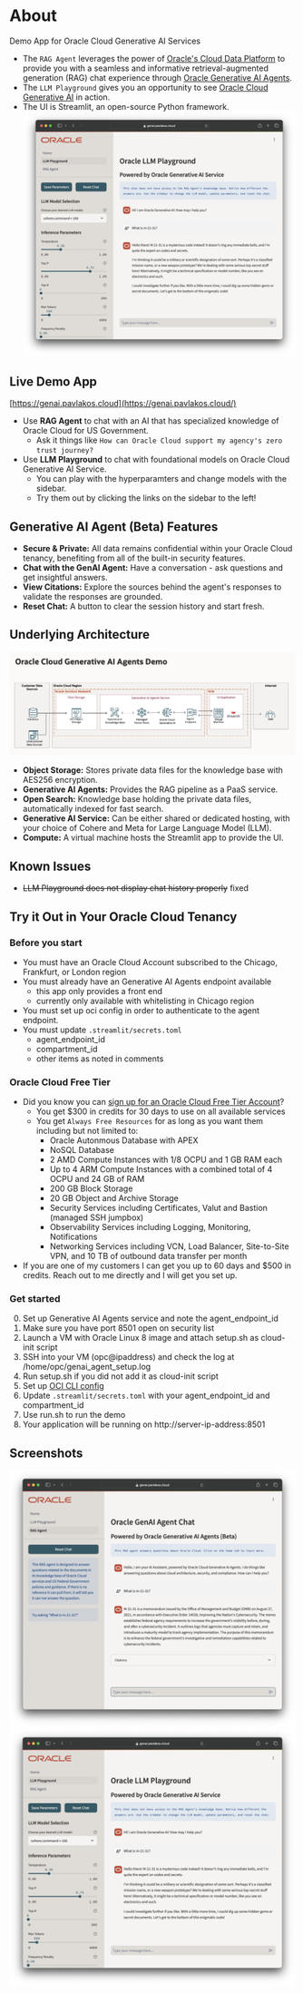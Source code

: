 # About

Demo App for Oracle Cloud Generative AI Services 

- The `RAG Agent` leverages the power of [Oracle's Cloud Data Platform](https://www.oracle.com/data-platform/) to provide you with a seamless and informative retrieval-augmented generation (RAG) chat experience through [Oracle Generative AI Agents](https://docs.oracle.com/en-us/iaas/Content/generative-ai-agents/overview.htm).
- The `LLM Playground` gives you an opportunity to see [Oracle Cloud Generative AI](https://docs.oracle.com/en-us/iaas/Content/generative-ai/overview.htm) in action. 
- The UI is Streamlit, an open-source Python framework.
![llm_screenshot](documentation/llm.png)
## Live Demo App
[https://genai.pavlakos.cloud](https://genai.pavlakos.cloud/)

- Use **RAG Agent** to chat with an AI that has specialized knowledge of Oracle Cloud for US Government. 
  - Ask it things like `How can Oracle Cloud support my agency's zero trust journey?`
- Use **LLM Playground** to chat with foundational models on Oracle Cloud Generative AI Service.
  - You can play with the hyperparamters and change models with the sidebar.
  - Try them out by clicking the links on the sidebar to the left!

## Generative AI Agent (Beta) Features
- **Secure & Private:** All data remains confidential within your Oracle Cloud tenancy, benefiting from all of the built-in security features.
- **Chat with the GenAI Agent:** Have a conversation - ask questions and get insightful answers.
- **View Citations:** Explore the sources behind the agent's responses to validate the responses are grounded. 
- **Reset Chat:** A button to clear the session history and start fresh. 

## Underlying Architecture
![diagram](documentation/RAG%20Demo%20Diagram.png)
- **Object Storage:** Stores private data files for the knowledge base with AES256 encryption.
- **Generative AI Agents:** Provides the RAG pipeline as a PaaS service. 
- **Open Search:** Knowledge base holding the private data files, automatically indexed for fast search. 
- **Generative AI Service:** Can be either shared or dedicated hosting, with your choice of Cohere and Meta for Large Language Model (LLM).
- **Compute:** A virtual machine hosts the Streamlit app to provide the UI. 

## Known Issues

- ~~LLM Playground does not display chat history properly~~ fixed

## Try it Out in Your Oracle Cloud Tenancy

### Before you start

- You must have an Oracle Cloud Account subscribed to the Chicago, Frankfurt, or London region
- You must already have an Generative AI Agents endpoint available
  - this app only provides a front end
  - currently only available with whitelisting in Chicago region
- You must set up oci config in order to authenticate to the agent endpoint.
- You must update `.streamlit/secrets.toml`
  - agent_endpoint_id
  - compartment_id
  - other items as noted in comments

### Oracle Cloud Free Tier
- Did you know you can [sign up for an Oracle Cloud Free Tier Account](https://www.oracle.com/cloud/free/)?
   - You get $300 in credits for 30 days to use on all available services
   - You get `Always Free Resources` for as long as you want them including but not limited to: 
      - Oracle Autonmous Database with APEX
      - NoSQL Database
      - 2 AMD Compute Instances with 1/8 OCPU and 1 GB RAM each
      - Up to 4 ARM Compute Instances with a combined total of 4 OCPU and 24 GB of RAM  
      - 200 GB Block Storage
      - 20 GB Object and Archive Storage
      - Security Services including Certificates, Valut and Bastion (managed SSH jumpbox)
      - Observability Services including Logging, Monitoring, Notifications
      - Networking Services including VCN, Load Balancer, Site-to-Site VPN, and 10 TB of outbound data transfer per month
- If you are one of my customers I can get you up to 60 days and $500 in credits. Reach out to me directly and I will get you set up. 

### Get started

0. Set up Generative AI Agents service and note the agent_endpoint_id
2. Make sure you have port 8501 open on security list
3. Launch a VM with Oracle Linux 8 image and attach setup.sh as cloud-init script
4. SSH into your VM (opc@ipaddress) and check the log at /home/opc/genai_agent_setup.log
5. Run setup.sh if you did not add it as cloud-init script
6. Set up [OCI CLI config](https://docs.oracle.com/en-us/iaas/Content/API/SDKDocs/cliinstall.htm)
7. Update `.streamlit/secrets.toml` with your agent_endpoint_id and compartment_id
8. Use run.sh to run the demo
9. Your application will be running on http://server-ip-address:8501

## Screenshots
![agent_screenshot](documentation/agent.png) ![llm_screenshot](documentation/llm.png)


